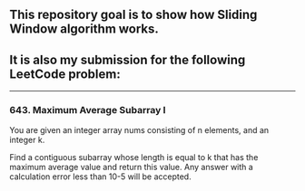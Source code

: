 ## This repository goal is to show how Sliding Window algorithm works.
## It is also my submission for the following LeetCode problem:

---

### 643. Maximum Average Subarray I

You are given an integer array nums consisting of n elements, and an integer k.

Find a contiguous subarray whose length is equal to k that has the maximum average value and return this value. Any answer with a calculation error less than 10-5 will be accepted.
